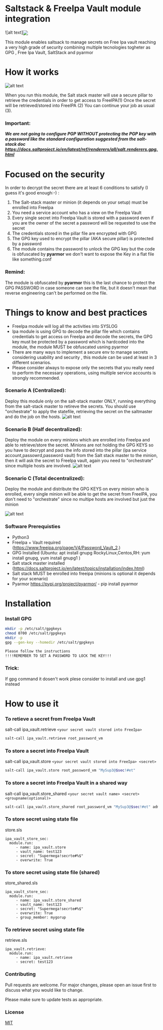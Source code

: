 
# Saltstack & FreeIpa Vault module integration
![alt text]<img align="center" src="https://github.com/ottacom/saltstack_ipa_vault/blob/main/doc/banner.drawio.png">

This module enables saltsack to manage secrets on Free Ipa vault reaching a very high grade of security combining  multiple tecnologies togheter as GPG , Free Ipa Vault, SaltStack and pyarmor

# How it works
![alt text](https://github.com/ottacom/saltstack_ipa_vault/blob/main/doc/Workflow.drawio.png)

When you run this module, the Salt stack master will use a secure pillar to retrieve the credentials in order to get access to FreeIPA(1)
Once the secret will be retrieved/stored into FreeIPA (2) You can continue your job as usual (3).
### Important:
***We are not going to configure PGP WITHOUT protecting the PGP key with a password like  the standard configuration  suggested from the salt-stack doc https://docs.saltproject.io/en/latest/ref/renderers/all/salt.renderers.gpg.html***

# Focused on the security
In order to decrypt the secret there are at least 6 conditions to satisfy (I guess it's good enough:-) :
1.  The Salt-stack master or minion (it depends on your setup) must be enrolled into FreeIpa
2.  You need a service account who has a view on the FreeIpa Vault 
3.  Every single secret into FreeIpa Vault is stored with a password even if you are the owner of the secret a password will be requested to use the secret
4.  The credentials stored in the pillar file are encrypted with GPG
5.  The GPG key used to encrypt the pillar (AKA secure pillar) is protected by a password
6.  The module contains the password to unlock the GPG key but the code is obfuscated by **pyarmor** we don't want to expose the Key in a flat file like something.conf



### Remind:
The module is obfuscated by **pyarmor** this is the last chance to protect the GPG PASSWORD in case someone can see the file, but  it doesn't mean that reverse engineering can't be performed on the file. 

# Things to know and best practices 

- FreeIpa module will log all the activities into SYSLOG
- Ipa module is using GPG to decode the pillar file which contains credentials to get access on FreeIpa and decode the secrets, the GPG key must be protected by a password which is hardcoded into the module, the module MUST be obfuscated usning pyarmor
- There are many ways to implement a secure env to manage secrets considering usability and security , this module can be used at least in 3 different scenarios.
- Please consider always to expose only the secrets that you really need to perform the necessary operations, using multiple service accounts is strongly recommended. 

### Scenario A (Centralized): 
Deploy this module only on the salt-stack master ONLY, running everything from the salt-stack master to retireve the secrets. You should use "orchestrate" to apply the statefile, retrieving the secret on the saltmaster and do the job on the hosts.
![alt text](https://github.com/ottacom/saltstack_ipa_vault/blob/main/doc/saltstack_ipa_valt.drawio.png)

### Scenario B (Half decentralized): 
Deploy the module on every minions which are enrolled into FreeIpa and able to retrieve/store the secret.
Minions are not holding the GPG KEYS so you have to decrypt and pass the info stored into the pillar (ipa service account,passowrd,password vault) from the Salt stack master to the minion, then it will ask the secret to FreeIpa vault, again you need to "orchestrate" since multiple hosts are involved.
![alt text](https://github.com/ottacom/saltstack_ipa_vault/blob/main/doc/B_saltstack_ipa_valt.drawio.png)

### Scenario C (Total decentralized): 
Deploy the module and distribute the GPG KEYS on every minion who is enrolled, every single minion will be able to get the secret from FreeIPA, you don't need to "orchestrate" since no multipe hosts are involved but just the minion

![alt text](https://github.com/ottacom/saltstack_ipa_vault/blob/main/doc/C_saltstack_ipa_valt.drawio.png)



### Software Prerequisties
- Python3 
- FreeIpa + Vault required (https://www.freeipa.org/page/V4/Password_Vault_2.)
- GPG Installed (Ubuntu: apt install gnupg RockyLinux,Centos,RH: yum install gnupg, yum install gnupg1 )
- Salt stack master installed (https://docs.saltproject.io/en/latest/topics/installation/index.html)
- Salt stack MUST be enrolled into freeipa (minions is optional it depends for your scenario)
- Pyarmor https://pypi.org/project/pyarmor/  - pip install pyarmor

# Installation

### Install GPG 

```bash
mkdir -p /etc/salt/gpgkeys
chmod 0700 /etc/salt/gpgkeys
mkdir -p 
gpg --gen-key --homedir /etc/salt/gpgkeys

Please follow the instructions
!!!!REMEMBER TO SET A PASSWORD TO LOCK THE KEY!!!
```
### Trick:
If gpg command it dosen't work plese consider to install and use gpg1 instead




# How to use it
### To retieve a secret from FreeIpa Vault
salt-call ipa_vault.retrieve  `<your secret vault stored into FreeIpa>`
```bash 
salt-call ipa_vault.retrieve root_password_vm
```
### To store a secret into FreeIpa Vault
salt-call ipa_vault.store  `<your secret vault stored into FreeIpa> <secret>`
```bash 
salt-call ipa_vault.store root_password_vm "MySup3@$sec!#et"
```
### To store a secret into FreeIpa Vault in a shared way
salt-call ipa_vault.store_shared  `<your secret vault name> <secret> <groupname(optional)>`
```bash 
salt-call ipa_vault.store_shared root_password_vm "MySup3@$sec!#et" admin-group
```
### To store secret using state file 
store.sls
```
ipa_vault_store_sec:
  module.run:
     - name: ipa_vault.store
     - vault_name: test123
     - secret: "Supermega!secrte#%$"
     - overwrite: True
```
### To store secret using state file (shared) 
store_shared.sls
```
ipa_vault_store_sec:
  module.run:
     - name: ipa_vault.store_shared
     - vault_name: test123
     - secret: "Supermega!secrte#%$"
     - overwrite: True
     - group_member: mygorup
```
### To retrieve secret using state file 
retrieve.sls
```
ipa_vault.retrieve:
  module.run:
     - name: ipa_vault.retrieve
     - secret: test123
```





### Contributing
Pull requests are welcome. For major changes, please open an issue first to discuss what you would like to change.

Please make sure to update tests as appropriate.

### License
[MIT](https://choosealicense.com/licenses/mit/)
